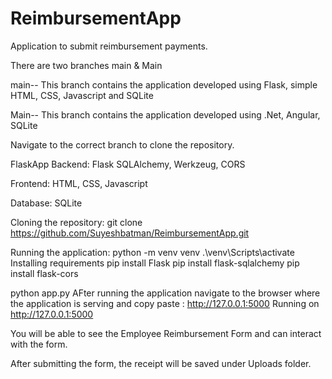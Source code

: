 # ReimbursementApp
Application to submit reimbursement payments.

There are two branches
main &
Main

main--
This branch contains the application developed using Flask, simple HTML, CSS, Javascript and SQLite

Main--
This branch contains the application developed using .Net, Angular, SQLite

Navigate to the correct branch to clone the repository.

FlaskApp
Backend:
Flask
SQLAlchemy, Werkzeug, CORS

Frontend:
HTML, CSS, Javascript

Database:
SQLite

Cloning the repository:
git clone https://github.com/Suyeshbatman/ReimbursementApp.git

Running the application:
python -m venv venv 
.\venv\Scripts\activate 
Installing requirements
pip install Flask
pip install flask-sqlalchemy
pip install flask-cors

python app.py
AFter running the application navigate to the browser where the application is serving and copy paste : http://127.0.0.1:5000
Running on http://127.0.0.1:5000

You will be able to see the Employee Reimbursement Form and can interact with the form.

After submitting the form, the receipt will be saved under Uploads folder.


